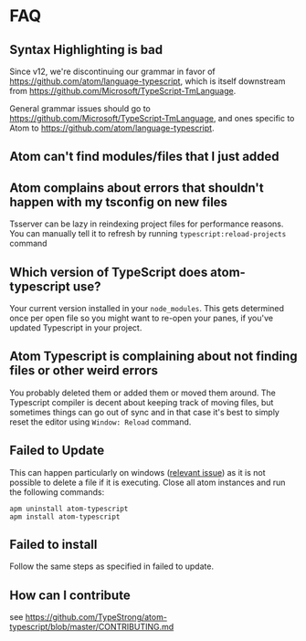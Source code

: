 # FAQ

## Syntax Highlighting is bad

Since v12, we're discontinuing our grammar in favor of
<https://github.com/atom/language-typescript>, which is itself
downstream from <https://github.com/Microsoft/TypeScript-TmLanguage>.

General grammar issues should go to
<https://github.com/Microsoft/TypeScript-TmLanguage>, and ones specific
to Atom to <https://github.com/atom/language-typescript>.

## Atom can't find modules/files that I just added

## Atom complains about errors that shouldn't happen with my tsconfig on new files

Tsserver can be lazy in reindexing project files for performance
reasons. You can manually tell it to refresh by running
`typescript:reload-projects` command

## Which version of TypeScript does atom-typescript use?

Your current version installed in your `node_modules`. This gets
determined once per open file so you might want to re-open your panes,
if you've updated Typescript in your project.

## Atom Typescript is complaining about not finding files or other weird errors

You probably deleted them or added them or moved them around. The
Typescript compiler is decent about keeping track of moving files, but
sometimes things can go out of sync and in that case it's best to simply
reset the editor using `Window: Reload` command.

## Failed to Update

This can happen particularly on windows ([relevant
issue](https://github.com/TypeStrong/atom-typescript/issues/195)) as it
is not possible to delete a file if it is executing. Close all atom
instances and run the following commands:

    apm uninstall atom-typescript
    apm install atom-typescript

## Failed to install

Follow the same steps as specified in failed to update.

## How can I contribute

see
<https://github.com/TypeStrong/atom-typescript/blob/master/CONTRIBUTING.md>
